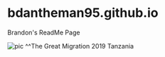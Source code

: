 # bdantheman95.github.io

Brandon's ReadMe Page


<img src="https://encrypted-tbn0.gstatic.com/images?q=tbn:ANd9GcSZZNS-2lYg4R0YYjm9eLNQNmvJyCcKufxTqEzAoxDyAwI_51F34g" alt="pic"> 
^^The Great Migration 2019 Tanzania
            
